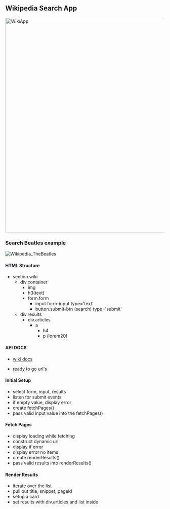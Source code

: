 ## Wikipedia Search App

<img width="677" alt="WikiApp" src="https://user-images.githubusercontent.com/6617264/209621748-07589876-5522-4608-8707-d7b0436d4652.png">

### Search Beatles example

![Wikipedia_TheBeatles](https://user-images.githubusercontent.com/6617264/209621850-671a610f-c503-4046-825a-540a2f9a6e44.png)


#### HTML Structure
- section.wiki
  - div.container
    - img
    - h3(text)
    - form.form
      - input.form-input type='text'
      - button.submit-btn (search) type='submit'
  - div.results
    - div.articles
      - a
        - h4
        - p (lorem20)

#### API DOCS

- [wiki docs](https://www.mediawiki.org/wiki/API:Main_page)

- ready to go url's

#### Initial Setup

- select form, input, results
- listen for submit events
- if empty value, display error
- create fetchPages()
- pass valid input value into the fetchPages()

#### Fetch Pages

- display loading while fetching
- construct dynamic url
- display if error
- display error no items
- create renderResults()
- pass valid results into renderResults()

#### Render Results

- iterate over the list
- pull out title, snippet, pageid
- setup a card
- set results with div.articles and list inside
